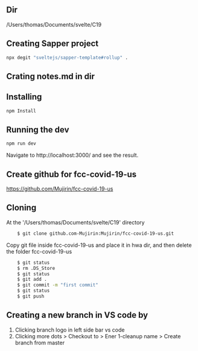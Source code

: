 ## Dir
/Users/thomas/Documents/svelte/C19

## Creating Sapper project
```bash
npx degit "sveltejs/sapper-template#rollup" .
```

## Crating notes.md in dir

## Installing
```bash
npm Install
```

## Running the dev
```bash
npm run dev
```
Navigate to http://localhost:3000/ and see the result.

## Create github for fcc-covid-19-us
https://github.com/Mujirin/fcc-covid-19-us

## Cloning
At the '/Users/thomas/Documents/svelte/C19' directory
```bash
    $ git clone github.com-Mujirin:Mujirin/fcc-covid-19-us.git
```
Copy git file inside fcc-covid-19-us and place it in hwa dir, and then delete the folder fcc-covid-19-us
```bash
    $ git status
    $ rm .DS_Store 
    $ git status
    $ git add .
    $ git commit -m "first commit"
    $ git status
    $ git push
```

## Creating a new branch in VS code by
1. Clicking branch logo in left side bar vs code
2. Clicking more dots > Checkout to > Ener 1-cleanup name > Create branch from master




